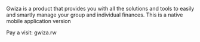 Gwiza is a product that provides you with all the solutions and tools to easily and smartly manage your group and individual finances.
This is a native mobile application version

Pay a visit: gwiza.rw
